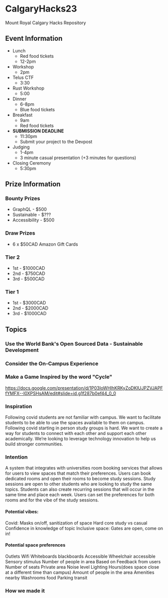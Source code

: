 # CalgaryHacks23

Mount Royal Calgary Hacks Repository

## Event Information

- Lunch
  - Red food tickets
  - 12-2pm
- Workshop
  - 2pm
- Telus CTF
  - 3:30
- Rust Workshop
  - 5:00
- Dinner
  - 6-8pm
  - Blue food tickets
- Breakfast
  - 9am
  - Red food tickets
- **SUBMISSION DEADLINE**
  - 11:30pm
  - Submit your project to the Devpost
- Judging
  - 1-4pm
  - 3 minute casual presentation (+3 minutes for questions)
- Closing Ceremony
  - 5:30pm

## Prize Information

### Bounty Prizes

- GraphQL - $500
- Sustainable - $???
- Accessibility - $500

### Draw Prizes

- 6 x $50CAD Amazon Gift Cards

### Tier 2

- 1st - $1000CAD
- 2nd - $750CAD
- 3rd - $500CAD

### Tier 1

- 1st - $3000CAD
- 2nd - $2000CAD
- 3rd - $1000CAD

## Topics

### Use the World Bank's Open Sourced Data - Sustainable Development

### Consider the On-Campus Experience

### Make a Game Inspired by the word "Cycle"

<https://docs.google.com/presentation/d/1P03IoWHlhKRKyZoDKIUJPZVJAPFfYMFX--I0XPSHsAM/edit#slide=id.g1f287b0ef44_0_0>

### Inspiration
Following covid students are not familiar with campus. We want to facilitate students to be able to use the spaces available to them on campus. Following covid starting in person study groups is hard. We want to create a way for students to connect with each other and support each other academically. We’re looking to leverage technology innovation to help us build stronger communities. 

### Intention
A system that integrates with universities room booking services that allows for users to view spaces that match their preferences. Users can book dedicated rooms and open their rooms to become study sessions. Study sessions are open to other students who are looking to study the same topics. Students can also create recurring sessions that will occur in the same time and place each week. Users can set the preferences for both rooms and for the vibe of the study sessions. 

#### Potential vibes: 
Covid: Masks on/off, sanitization of space
Hard core study vs casual
Confidence in knowledge of topic
Inclusive space: Gates are open, come on in! 

#### Potential space preferences 
Outlets
Wifi
Whiteboards
blackboards 
Accessible
Wheelchair accessible 
Sensory stimulus
Number of people in area
Based on Feedback from users
Number of seats
Private area
Noise level
Lighting 
Hours(does space close at a different time than campus)
Amount of people in the area
Amenities nearby 
Washrooms 
food 
Parking 
transit 


### How we made it

